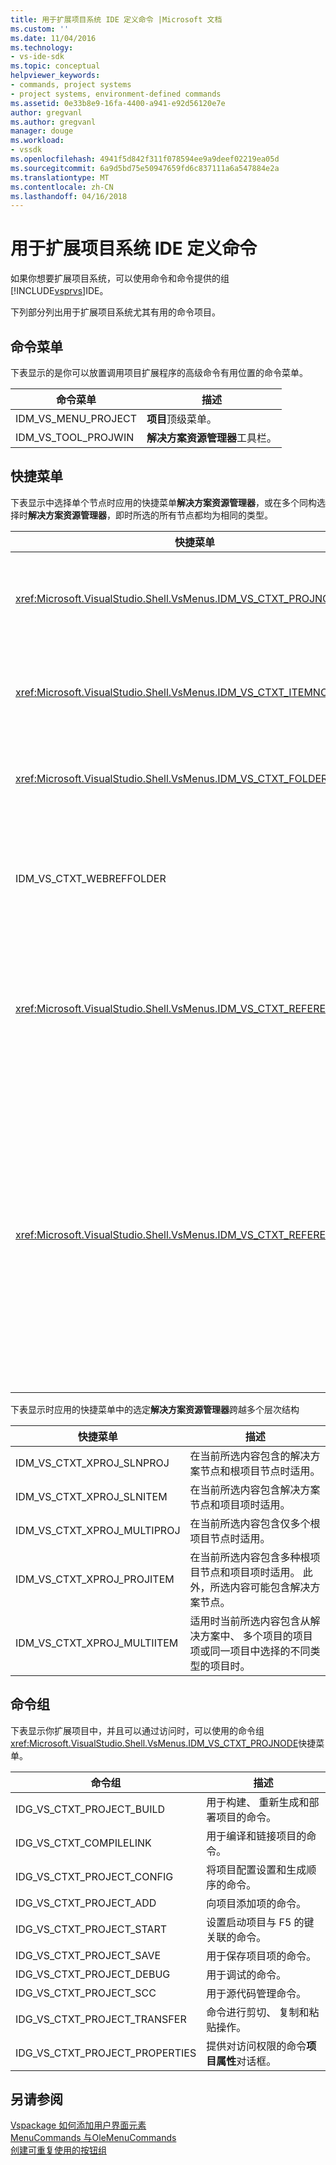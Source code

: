 ```yaml
---
title: 用于扩展项目系统 IDE 定义命令 |Microsoft 文档
ms.custom: ''
ms.date: 11/04/2016
ms.technology:
- vs-ide-sdk
ms.topic: conceptual
helpviewer_keywords:
- commands, project systems
- project systems, environment-defined commands
ms.assetid: 0e33b8e9-16fa-4400-a941-e92d56120e7e
author: gregvanl
ms.author: gregvanl
manager: douge
ms.workload:
- vssdk
ms.openlocfilehash: 4941f5d842f311f078594ee9a9deef02219ea05d
ms.sourcegitcommit: 6a9d5bd75e50947659fd6c837111a6a547884e2a
ms.translationtype: MT
ms.contentlocale: zh-CN
ms.lasthandoff: 04/16/2018
---
```

# <a name="ide-defined-commands-for-extending-project-systems"></a>用于扩展项目系统 IDE 定义命令
如果你想要扩展项目系统，可以使用命令和命令提供的组[!INCLUDE[vsprvs](../../code-quality/includes/vsprvs_md.md)]IDE。  
  
 下列部分列出用于扩展项目系统尤其有用的命令项目。  
  
## <a name="command-menus"></a>命令菜单  
 下表显示的是你可以放置调用项目扩展程序的高级命令有用位置的命令菜单。  
  
|命令菜单|描述|  
|------------------|-----------------|  
|IDM_VS_MENU_PROJECT|**项目**顶级菜单。|  
|IDM_VS_TOOL_PROJWIN|**解决方案资源管理器**工具栏。|  
  
## <a name="shortcut-menus"></a>快捷菜单  
 下表显示中选择单个节点时应用的快捷菜单**解决方案资源管理器**，或在多个同构选择时**解决方案资源管理器**，即时所选的所有节点都均为相同的类型。  
  
|快捷菜单|描述|  
|-------------------|-----------------|  
|<xref:Microsoft.VisualStudio.Shell.VsMenus.IDM_VS_CTXT_PROJNODE>|在选择项目节点时适用。|  
|<xref:Microsoft.VisualStudio.Shell.VsMenus.IDM_VS_CTXT_ITEMNODE>|在选定一个文件时适用。|  
|<xref:Microsoft.VisualStudio.Shell.VsMenus.IDM_VS_CTXT_FOLDERNODE>|在选择文件夹时适用。|  
|IDM_VS_CTXT_WEBREFFOLDER|在选择 Web 引用文件夹时适用。|  
|<xref:Microsoft.VisualStudio.Shell.VsMenus.IDM_VS_CTXT_REFERENCEROOT>|在选择引用根节点称为"引用"时适用。|  
|<xref:Microsoft.VisualStudio.Shell.VsMenus.IDM_VS_CTXT_REFERENCE>|将应用时引用节点处于选中状态;其中包括程序集、 COM 和项目的引用。 不包括 Web 引用。|  
  
 下表显示时应用的快捷菜单中的选定**解决方案资源管理器**跨越多个层次结构  
  
|快捷菜单|描述|  
|-------------------|-----------------|  
|IDM_VS_CTXT_XPROJ_SLNPROJ|在当前所选内容包含的解决方案节点和根项目节点时适用。|  
|IDM_VS_CTXT_XPROJ_SLNITEM|在当前所选内容包含解决方案节点和项目项时适用。|  
|IDM_VS_CTXT_XPROJ_MULTIPROJ|在当前所选内容包含仅多个根项目节点时适用。|  
|IDM_VS_CTXT_XPROJ_PROJITEM|在当前所选内容包含多种根项目节点和项目项时适用。 此外，所选内容可能包含解决方案节点。|  
|IDM_VS_CTXT_XPROJ_MULTIITEM|适用时当前所选内容包含从解决方案中、 多个项目的项目项或同一项目中选择的不同类型的项目时。|  
  
## <a name="command-groups"></a>命令组  
 下表显示你扩展项目中，并且可以通过访问时，可以使用的命令组<xref:Microsoft.VisualStudio.Shell.VsMenus.IDM_VS_CTXT_PROJNODE>快捷菜单。  
  
|命令组|描述|  
|-------------------|-----------------|  
|IDG_VS_CTXT_PROJECT_BUILD|用于构建、 重新生成和部署项目的命令。|  
|IDG_VS_CTXT_COMPILELINK|用于编译和链接项目的命令。|  
|IDG_VS_CTXT_PROJECT_CONFIG|将项目配置设置和生成顺序的命令。|  
|IDG_VS_CTXT_PROJECT_ADD|向项目添加项的命令。|  
|IDG_VS_CTXT_PROJECT_START|设置启动项目与 F5 的键关联的命令。|  
|IDG_VS_CTXT_PROJECT_SAVE|用于保存项目项的命令。|  
|IDG_VS_CTXT_PROJECT_DEBUG|用于调试的命令。|  
|IDG_VS_CTXT_PROJECT_SCC|用于源代码管理命令。|  
|IDG_VS_CTXT_PROJECT_TRANSFER|命令进行剪切、 复制和粘贴操作。|  
|IDG_VS_CTXT_PROJECT_PROPERTIES|提供对访问权限的命令**项目属性**对话框。|  
  
## <a name="see-also"></a>另请参阅  
 [Vspackage 如何添加用户界面元素](../../extensibility/internals/how-vspackages-add-user-interface-elements.md)   
 [MenuCommands 与OleMenuCommands](../../extensibility/menucommands-vs-olemenucommands.md)   
 [创建可重复使用的按钮组](../../extensibility/creating-reusable-groups-of-buttons.md)